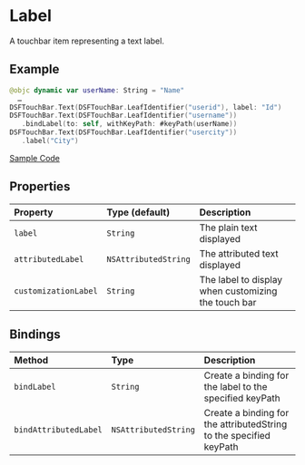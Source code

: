 # Label

A touchbar item representing a text label.

## Example

```swift
@objc dynamic var userName: String = "Name"
  …
DSFTouchBar.Text(DSFTouchBar.LeafIdentifier("userid"), label: "Id")
DSFTouchBar.Text(DSFTouchBar.LeafIdentifier("username"))
   .bindLabel(to: self, withKeyPath: #keyPath(userName))
DSFTouchBar.Text(DSFTouchBar.LeafIdentifier("usercity"))
   .label("City")
```

[Sample Code](../Demos/DSFTouchBar%20Demo/DSFTouchBar%20Demo/views/demo/TextViewController.swift)

## Properties

| Property   | Type (default)     |  Description |
|:--------------------|:---------------------|:----------------------------------|
| `label`             | `String`             | The plain text displayed          |
| `attributedLabel`   | `NSAttributedString` | The attributed text displayed     |
| `customizationLabel`| `String`             | The label to display when customizing the touch bar |

## Bindings

| Method                | Type                   | Description                                 |
|:----------------------|:-----------------------|:--------------------------------------------|
| `bindLabel`           | `String`   | Create a binding for the label to the specified keyPath |
| `bindAttributedLabel` | `NSAttributedString`   | Create a binding for the attributedString to the specified keyPath |

